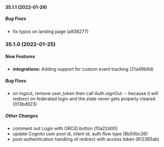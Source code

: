 #### 35.1.1 (2022-01-26)

##### Bug Fixes

*  fix typos on landing page (a938277)

### 35.1.0 (2022-01-25)

##### New Features

* **integrations:**  Adding support for custom event tracking (21a49b9d)

##### Bug Fixes

*  on logout, remove user_token then call Auth.signOut -- because it will redirect on federated login and the state never gets properly cleared (013bd923)

##### Other Changes

*  comment out Login with ORCiD button (f0a22d00)
*  update Cognito user pool id, client id, auth flow type (8b50bc26)
*  post-authentication handling of redirect with access token (812365ab)
